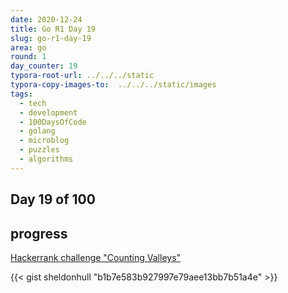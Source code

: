 ```yaml
---
date: 2020-12-24
title: Go R1 Day 19
slug: go-r1-day-19
area: go
round: 1
day_counter: 19
typora-root-url: ../../../static
typora-copy-images-to:  ../../../static/images
tags:
  - tech
  - development
  - 100DaysOfCode
  - golang
  - microblog
  - puzzles
  - algorithms
---
```


## Day 19 of 100

## progress

[Hackerrank challenge "Counting Valleys"](https://www.hackerrank.com/challenges/counting-valleys/problem)

{{< gist sheldonhull  "b1b7e583b927997e79aee13bb7b51a4e" >}}
